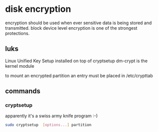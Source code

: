 # disk encryption

encryption should be used when ever sensitive data is being stored and transmitted.
block device level encryption is one of the strongest protections.

## luks

Linux Unified Key Setup
installed on top of cryptsetup
dm-crypt is the kernel module

to mount an encrypted partition an entry must be placed in /etc/crypttab

## commands

### cryptsetup

apparently it's a swiss army knife program :-)

```bash
sudo cryptsetup  [options...] partition
```